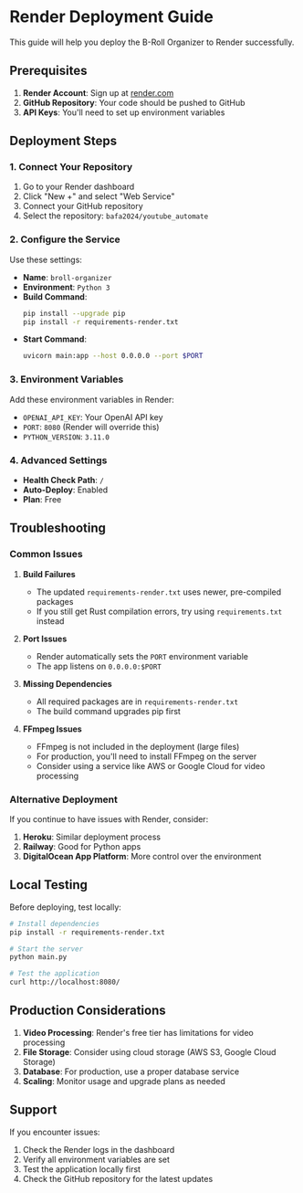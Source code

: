 # Render Deployment Guide

This guide will help you deploy the B-Roll Organizer to Render successfully.

## Prerequisites

1. **Render Account**: Sign up at [render.com](https://render.com)
2. **GitHub Repository**: Your code should be pushed to GitHub
3. **API Keys**: You'll need to set up environment variables

## Deployment Steps

### 1. Connect Your Repository

1. Go to your Render dashboard
2. Click "New +" and select "Web Service"
3. Connect your GitHub repository
4. Select the repository: `bafa2024/youtube_automate`

### 2. Configure the Service

Use these settings:

- **Name**: `broll-organizer`
- **Environment**: `Python 3`
- **Build Command**: 
  ```bash
  pip install --upgrade pip
  pip install -r requirements-render.txt
  ```
- **Start Command**: 
  ```bash
  uvicorn main:app --host 0.0.0.0 --port $PORT
  ```

### 3. Environment Variables

Add these environment variables in Render:

- `OPENAI_API_KEY`: Your OpenAI API key
- `PORT`: `8080` (Render will override this)
- `PYTHON_VERSION`: `3.11.0`

### 4. Advanced Settings

- **Health Check Path**: `/`
- **Auto-Deploy**: Enabled
- **Plan**: Free

## Troubleshooting

### Common Issues

1. **Build Failures**
   - The updated `requirements-render.txt` uses newer, pre-compiled packages
   - If you still get Rust compilation errors, try using `requirements.txt` instead

2. **Port Issues**
   - Render automatically sets the `PORT` environment variable
   - The app listens on `0.0.0.0:$PORT`

3. **Missing Dependencies**
   - All required packages are in `requirements-render.txt`
   - The build command upgrades pip first

4. **FFmpeg Issues**
   - FFmpeg is not included in the deployment (large files)
   - For production, you'll need to install FFmpeg on the server
   - Consider using a service like AWS or Google Cloud for video processing

### Alternative Deployment

If you continue to have issues with Render, consider:

1. **Heroku**: Similar deployment process
2. **Railway**: Good for Python apps
3. **DigitalOcean App Platform**: More control over the environment

## Local Testing

Before deploying, test locally:

```bash
# Install dependencies
pip install -r requirements-render.txt

# Start the server
python main.py

# Test the application
curl http://localhost:8080/
```

## Production Considerations

1. **Video Processing**: Render's free tier has limitations for video processing
2. **File Storage**: Consider using cloud storage (AWS S3, Google Cloud Storage)
3. **Database**: For production, use a proper database service
4. **Scaling**: Monitor usage and upgrade plans as needed

## Support

If you encounter issues:

1. Check the Render logs in the dashboard
2. Verify all environment variables are set
3. Test the application locally first
4. Check the GitHub repository for the latest updates 